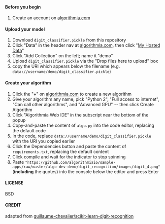 #### Before you begin
1. Create an account on [algorithmia.com](https://algorithmia.com/)

#### Upload your model
1. Download `digit_classifier.pickle` from this repository
2. Click "Data" in the header nav at [algorithmia.com](https://algorithmia.com/), then click "[My Hosted Data](https://algorithmia.com/data/hosted)"
3. Click "Add Collection" on the left; name it "demo"
4. Upload `digit_classifier.pickle` via the "Drop files here to upload" box
5. copy the URI which appears below the filename (e.g. `data://username/demo/digit_classifier.pickle`)

#### Create your algorithm
1. Click the "+" on [algorithmia.com](https://algorithmia.com/) to create a new algorithm
2. Give your algorithm any name, pick "Python 2", "Full access to internet", "Can call other algorithms", and "Advanced GPU" -- then click Create Algorithm
3. Click "Algorithmia Web IDE" in the subscript near the bottom of the popup
4. Copy-and-paste the content of `algo.py` into the code editor, replacing the default code
5. In the code, replace `data://username/demo/digit_classifier.pickle` with the URI you copied earlier
6. Click the Dependencies button and paste the content of `requirements.txt`, replacing the default content
7. Click compile and wait for the indicator to stop spinning
8. Paste `"https://github.com/algorithmiaio/sample-apps/raw/master/algo-dev-demo/digit_recognition/images/digit_4.png"` (**including** the quotes) into the console below the editor and press Enter

#### LICENSE
BSD

#### CREDIT
adapted from
[guillaume-chevalier/scikit-learn-digit-recognition](https://github.com/guillaume-chevalier/scikit-learn-digit-recognition)